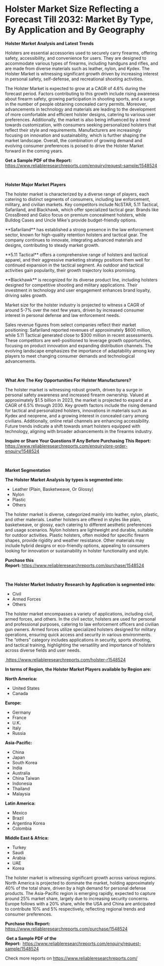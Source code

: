 <p><h1>Holster Market Size Reflecting a Forecast Till 2032: Market By Type, By Application and By Geography</h1></p><p><strong>Holster Market Analysis and Latest Trends</strong></p>
<p><p>Holsters are essential accessories used to securely carry firearms, offering safety, accessibility, and convenience for users. They are designed to accommodate various types of firearms, including handguns and rifles, and are made from diverse materials such as leather, nylon, and Kydex. The Holster Market is witnessing significant growth driven by increasing interest in personal safety, self-defense, and recreational shooting activities. </p><p>The Holster Market is expected to grow at a CAGR of 4.6% during the forecast period. Factors contributing to this growth include rising awareness about firearm safety, growing participation in shooting sports, and a surge in the number of people obtaining concealed carry permits. Moreover, advancements in technology and materials are leading to the development of more comfortable and efficient holster designs, catering to various user preferences. Additionally, the market is also being influenced by a trend towards customization, with consumers seeking personalized holsters that reflect their style and requirements. Manufacturers are increasingly focusing on innovation and sustainability, which is further shaping the market landscape. Overall, the combination of growing demand and evolving consumer preferences is poised to drive the Holster Market forward in the coming years.</p></p>
<p><strong>Get a Sample PDF of the Report:&nbsp;</strong> <a href="https://www.reliableresearchreports.com/enquiry/request-sample/1548524?utm_campaign=2211&utm_medium=2&utm_source=Github&utm_content=ia&utm_term=08022025&utm_id=holster">https://www.reliableresearchreports.com/enquiry/request-sample/1548524</a></p>
<p>&nbsp;</p>
<p><strong>Holster Major Market Players</strong></p>
<p><p>The holster market is characterized by a diverse range of players, each catering to distinct segments of consumers, including law enforcement, military, and civilian markets. Key competitors include NcSTAR, 5.11 Tactical, Safariland, and Blackhawk, which offer specialized tactical gear. Brands like CrossBreed and Galco focus on premium concealment holsters, while Bulldog Cases and Uncle Mike's provide budget-friendly options.</p><p>**Safariland** has established a strong presence in the law enforcement sector, known for high-quality retention holsters and tactical gear. The company continues to innovate, integrating advanced materials and designs, contributing to steady market growth. </p><p>**5.11 Tactical** offers a comprehensive range of holsters and tactical apparel, and their aggressive marketing strategy positions them well for continued expansion in the tactical segment. As outdoor and tactical activities gain popularity, their growth trajectory looks promising.</p><p>**Blackhawk** is recognized for its diverse product line, including holsters designed for competitive shooting and military applications. Their investment in technology and user engagement enhances brand loyalty, driving sales growth.</p><p>Market size for the holster industry is projected to witness a CAGR of around 5-7% over the next few years, driven by increased consumer interest in personal defense and law enforcement needs. </p><p>Sales revenue figures from select companies reflect their market positioning: Safariland reported revenues of approximately $600 million, while 5.11 Tactical generated close to $300 million in recent assessments. These competitors are well-positioned to leverage growth opportunities, focusing on product innovation and expanding distribution channels. The evolving landscape emphasizes the importance of adaptability among key players to meet changing consumer demands and technological advancements.</p></p>
<p>&nbsp;</p>
<p><strong>What Are The Key Opportunities For Holster Manufacturers?</strong></p>
<p><p>The holster market is witnessing robust growth, driven by a surge in personal safety awareness and increased firearm ownership. Valued at approximately $1.5 billion in 2023, the market is projected to expand at a CAGR of 6.5% through 2030. Key growth factors include the rising demand for tactical and personalized holsters, innovations in materials such as Kydex and neoprene, and a growing interest in concealed carry among civilians. Additionally, online retail channels are enhancing accessibility. Future trends indicate a shift towards smart holsters equipped with technology, aligning with broader advancements in the firearms industry.</p></p>
<p><strong>Inquire or Share Your Questions If Any Before Purchasing This Report:</strong> <a href="https://www.reliableresearchreports.com/enquiry/pre-order-enquiry/1548524?utm_campaign=2211&utm_medium=2&utm_source=Github&utm_content=ia&utm_term=08022025&utm_id=holster">https://www.reliableresearchreports.com/enquiry/pre-order-enquiry/1548524</a></p>
<p>&nbsp;</p>
<p><strong>Market Segmentation</strong></p>
<p><strong>The Holster Market Analysis by types is segmented into:</strong></p>
<p><ul><li>Leather (Plain, Basketweave, Or Glossy)</li><li>Nylon</li><li>Plastic</li><li>Others</li></ul></p>
<p><p>The holster market is diverse, categorized mainly into leather, nylon, plastic, and other materials. Leather holsters are offered in styles like plain, basketweave, or glossy, each catering to different aesthetic preferences and usage scenarios. Nylon holsters are lightweight and durable, suitable for outdoor activities. Plastic holsters, often molded for specific firearm shapes, provide rigidity and weather resistance. Other materials may include hybrid designs or eco-friendly options, appealing to consumers looking for innovation or sustainability in holster functionality and style.</p></p>
<p><strong>Purchase this Report:&nbsp;</strong><a href="https://www.reliableresearchreports.com/purchase/1548524?utm_campaign=2211&utm_medium=2&utm_source=Github&utm_content=ia&utm_term=08022025&utm_id=holster">https://www.reliableresearchreports.com/purchase/1548524</a></p>
<p>&nbsp;</p>
<p><strong>The Holster Market Industry Research by Application is segmented into:</strong></p>
<p><ul><li>Civil</li><li>Armed Forces</li><li>Others</li></ul></p>
<p><p>The holster market encompasses a variety of applications, including civil, armed forces, and others. In the civil sector, holsters are used for personal and professional purposes, catering to law enforcement officers and civilian gun owners. Armed forces utilize specialized holsters designed for military operations, ensuring quick access and security in various environments. The “others” category includes applications in security, sports shooting, and tactical training, highlighting the versatility and importance of holsters across diverse fields and user needs.</p></p>
<p><a href="https://www.reliableresearchreports.com/holster-r1548524?utm_campaign=2211&utm_medium=2&utm_source=Github&utm_content=ia&utm_term=08022025&utm_id=holster">&nbsp;https://www.reliableresearchreports.com/holster-r1548524</a></p>
<p><strong>In terms of Region, the Holster Market Players available by Region are:</strong></p>
<p>
    <p> <strong> North America: </strong>
        <ul>
            <li>United States</li>
            <li>Canada</li>
        </ul>
        </p> 
    <p> <strong> Europe: </strong>
        <ul>
            <li>Germany</li>
            <li>France</li>
            <li>U.K.</li>
            <li>Italy</li>
            <li>Russia</li>
        </ul>
        </p> 
    <p> <strong> Asia-Pacific: </strong>
        <ul>
            <li>China</li>
            <li>Japan</li>
            <li>South Korea</li>
            <li>India</li>
            <li>Australia</li>
            <li>China Taiwan</li>
            <li>Indonesia</li>
            <li>Thailand</li>
            <li>Malaysia</li>
        </ul>
        </p> 
    <p> <strong> Latin America: </strong>
        <ul>
            <li>Mexico</li>
            <li>Brazil</li>
            <li>Argentina Korea</li>
            <li>Colombia</li>
        </ul>
        </p> 
    <p> <strong> Middle East & Africa: </strong>
        <ul>
            <li>Turkey</li>
            <li>Saudi</li>
            <li>Arabia</li>
            <li>UAE</li>
            <li>Korea</li>
        </ul>
    </p>
    </p>
<p><p>The holster market is witnessing significant growth across various regions. North America is projected to dominate the market, holding approximately 40% of the total share, driven by a high demand for personal defense products. The Asia-Pacific region is emerging rapidly, expected to capture around 25% market share, largely due to increasing security concerns. Europe follows with a 20% share, while the USA and China are anticipated to contribute 10% and 5% respectively, reflecting regional trends and consumer preferences.</p></p>
<p><strong>Purchase this Report: </strong><a href="https://www.reliableresearchreports.com/purchase/1548524?utm_campaign=2211&utm_medium=2&utm_source=Github&utm_content=ia&utm_term=08022025&utm_id=holster">https://www.reliableresearchreports.com/purchase/1548524</a></p>
<p>&nbsp;<strong>Get a Sample PDF of the Report:&nbsp;&nbsp;</strong><a href="https://www.reliableresearchreports.com/enquiry/request-sample/1548524?utm_campaign=2211&utm_medium=2&utm_source=Github&utm_content=ia&utm_term=08022025&utm_id=holster">https://www.reliableresearchreports.com/enquiry/request-sample/1548524</a></p>
<p><strong></strong></p>
<p>Check more reports on <a href="https://www.reliableresearchreports.com/?utm_campaign=2211&utm_medium=2&utm_source=Github&utm_content=ia&utm_term=08022025&utm_id=holster">https://www.reliableresearchreports.com/</a></p>